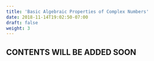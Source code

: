 ```yaml
---
title: 'Basic Algebraic Properties of Complex Numbers'
date: 2018-11-14T19:02:50-07:00
draft: false
weight: 3
---
```

## CONTENTS WILL BE ADDED SOON